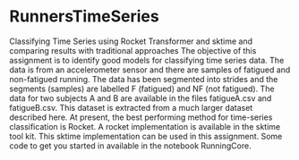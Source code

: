 # RunnersTimeSeries
Classifying Time Series using Rocket Transformer and sktime and comparing results with traditional approaches
The objective of this assignment is to identify good models for classifying time series data.
The data is from an accelerometer sensor and there are samples of fatigued and non-fatigued running. The data has been segmented into strides and the segments (samples) are labelled F (fatigued) and NF (not fatigued). The data for two subjects A and B are available in the files fatigueA.csv and fatigueB.csv. This dataset is extracted from a much larger dataset described here.
At present, the best performing method for time-series classification is Rocket. A rocket implementation is available in the sktime tool kit. This sktime implementation can be used in this assignment.
Some code to get you started in available in the notebook RunningCore.
